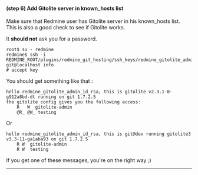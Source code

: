 #### **(step 6)** Add Gitolite server in known_hosts list

Make sure that Redmine user has Gitolite server in his known_hosts list. This is also a good check to see if Gitolite works.

It **should not** ask you for a password.

    root$ su - redmine
    redmine$ ssh -i REDMINE_ROOT/plugins/redmine_git_hosting/ssh_keys/redmine_gitolite_admin_id_rsa git@localhost info
    # accept key

You should get something like that :

    hello redmine_gitolite_admin_id_rsa, this is gitolite v2.3.1-0-g912a8bd-dt running on git 1.7.2.5
    the gitolite config gives you the following access:
        R   W  gitolite-admin
        @R_ @W_ testing

Or

    hello redmine_gitolite_admin_id_rsa, this is git@dev running gitolite3 v3.3-11-ga1aba93 on git 1.7.2.5
        R W  gitolite-admin
        R W  testing


<div class="alert alert-success" role="alert">
  <p>If you get one of these messages, you're on the right way ;)</a></p>
</div>

***
